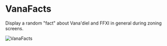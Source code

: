 # VanaFacts

Display a random "fact" about Vana'diel and FFXI in general during zoning screens.

![VanaFacts](https://github.com/user-attachments/assets/b85aaecf-a4cd-425b-8962-ba832752633d)
